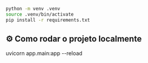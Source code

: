 
```bash
python -m venv .venv
source .venv/bin/activate
pip install -r requirements.txt
```

## ⚙️ Como rodar o projeto localmente
uvicorn app.main:app --reload